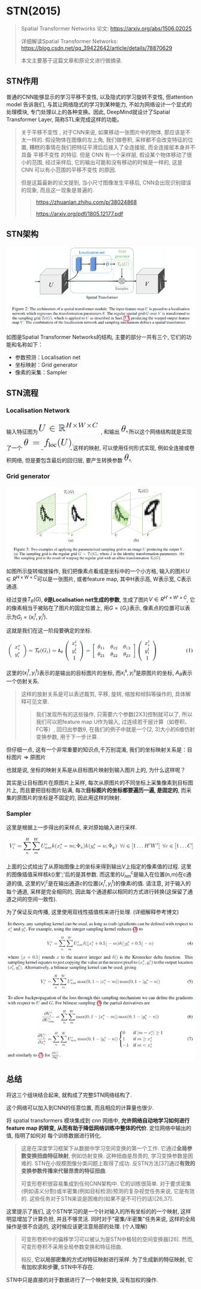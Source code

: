 # STN(2015)

> Spatial Transformer Networks 论文: https://arxiv.org/abs/1506.02025
>
> 详细解读Spatial Transformer Networks: https://blog.csdn.net/qq_39422642/article/details/78870629
>
> 本文主要基于这篇文章和原论文进行做摘录.

## STN作用

普通的CNN能够显示的学习平移不变性, 以及隐式的学习旋转不变性, 但attention model 告诉我们, 与其让网络隐式的学习到某种能力, 不如为网络设计一个显式的处理模块, 专门处理以上的各种变换。因此, DeepMind就设计了Spatial Transformer Layer, 简称STL来完成这样的功能。

> 关于平移不变性 , 对于CNN来说, 如果移动一张图片中的物体, 那应该是不太一样的. 假设物体在图像的左上角, 我们做卷积, 采样都不会改变特征的位置, 糟糕的事情在我们把特征平滑后后接入了全连接层, 而全连接层本身并不具备 平移不变性 的特征. 但是 CNN 有一个采样层, 假设某个物体移动了很小的范围, 经过采样后, 它的输出可能和没有移动的时候是一样的, 这是 CNN 可以有小范围的平移不变性 的原因. ﻿
>
> 但是这篇最新的论文提到, 当小尺寸图像发生平移后, CNN会出现识别错误的现象, 而且这一现象是普遍的.
>
> > https://zhuanlan.zhihu.com/p/38024868
> >
> > https://arxiv.org/pdf/1805.12177.pdf

## STN架构

![1543662224803](assets/1543662224803.png)

如图是Spatial Transformer Networks的结构, 主要的部分一共有三个, 它们的功能和名称如下：

- 参数预测：Localisation net
- 坐标映射：Grid generator
- 像素的采集：Sampler

## STN流程

### Localisation Network

输入特征图为![1543663127501](assets/1543663127501.png), 和输出![1543663145193](assets/1543663145193.png) 所以这个网络结构就是实现了一个![1543663240630](assets/1543663240630.png)这样的映射, 可以使用任何形式实现, 例如全连接或卷积网络, 但是要包含最后的回归层, 要产生转换参数![1543663145193](assets/1543663145193.png).

### Grid generator

![1543666088344](assets/1543666088344.png)

如图所示旋转缩放操作, 我们把像素点看成是坐标中的一个小方格, 输入的图片$U∈R^{H \times W \times C}$可以是一张图片, 或者feature map, 其中H表示高, W表示宽, C表示通道.

经过变换$T_θ(G)$, **$θ$是Localisation net生成的参数**, 生成了图片$V∈R^{H′ \times W′ \times C}$, 它的像素相当于被贴在了图片的固定位置上, 用$G=\{G_i\}$表示, 像素点的位置可以表示为$G_i=(x^t_i,y^t_i)$.

这就是我们在这一阶段要确定的坐标.

![1543664475119](assets/1543664475119.png)

这里的$(x_i^t, y_i^t)$表示的是输出的目标图片的坐标, 而$x_i^s,y_i^s$是原图片的坐标, $A_\theta$表示一个仿射关系.

> 这样的放射关系是可以表述裁剪, 平移, 旋转, 缩放和倾斜等操作的, 具体解释可见文章.
>
> > 我们发现所有的这些操作, 只需要六个参数[2X3]控制就可以了, 所以我们可以把feature map U作为输入, 过连续若干层计算（如卷积、FC等）, 回归出参数θ, 在我们的例子中就是一个[2, 3]大小的6维仿射变换参数, 用于下一步计算.

但仔细一点, 这有一个非常重要的知识点,千万别混淆, 我们的坐标映射关系是：目标图片 => 原图片

也就是说, 坐标的映射关系是从目标图片映射到输入图片上的, 为什么这样呢？

其实是让目标图片在原图片上采样, 每次从原图片的不同坐标上采集像素到目标图片上, 而且要把目标图片贴满, 每次**目标图片的坐标都要遍历一遍, 是固定的**, 而采集的原图片的坐标是不固定的, 因此用这样的映射.

### Sampler

这里是根据上一步得出的采样点, 来对原始输入进行采样.

![1543668958302](assets/1543668958302.png)

上面的公式给出了从原始图像上的坐标来得到输出$V$上指定的像素值的过程. 这里的图像插值采样核$k()$里';'后的是其参数. 而这里的$U_{nm}^c$是输入在位置(n,m)在c通道的值, 这里的$V_i^c$是在输出通道$c$的位置$(x_i^t,y_i^t)$的像素i的值. 请注意, 对于输入的每个通道, 采样是完全相同的, 因此每个通道都以相同的方式进行转换(这保留了通道之间的空间一致性).

为了保证反向传播, 这里使用双线性插值核来进行处理. (详细解释参考博文)

![1543669623405](assets/1543669623405.png)

## 总结

将这三个组块结合起来, 就构成了完整STN网络结构了.

这个网络可以加入到CNN的任意位置, 而且相应的计算量也很少.

将 spatial transformers 模块集成到 cnn 网络中, **允许网络自动地学习如何进行 feature map 的转变, 从而有助于降低网络训练中整体的代价**. 定位网络中输出的值, 指明了如何对 每个训练数据进行转化.

> 这是在深度学习框架下从数据中学习空间变换的第一个工作. 它通过**全局参数变换扭曲特征映射**, 例如仿射变换. 这种扭曲是昂贵的, 学习变换参数是困难的. STN在小规模图像分类问题上取得了成功. 反STN方法[37]通过**有效的变换参数传播来代替昂贵的特征扭曲**.
>
> 可变形卷积很容易集成到任何CNN架构中. 它的训练很简单. 对于要求密集(例如语义分割)或半密集(例如目标检测)预测的复杂视觉任务来说, 它是有效的. 这些任务对于STN来说是困难的(如果不是不可行的话)[26,37].

这里提示了我们, 这个STN学习的是一个针对输入的所有坐标的的一个映射, 这样明显增加了计算负担, 并且不够灵活. 同时对于"密集/半密集"任务来说, 这样的全局操作是很不合适的, 这时候应该更注意局部的处理. (个人理解)

> 可变形卷积中的偏移学习可以被认为是STN中极轻的空间变换器[26]. 然而, 可变形卷积不采用全局参数变换和特征扭曲.
>
> 相反, **它以局部密集的方式对特征映射进行采样. 为了生成新的特征映射, 它有加权求和步骤, STN中不存在.**

STN中只是直接的对于数据进行了一个映射变换, 没有加权的操作.
